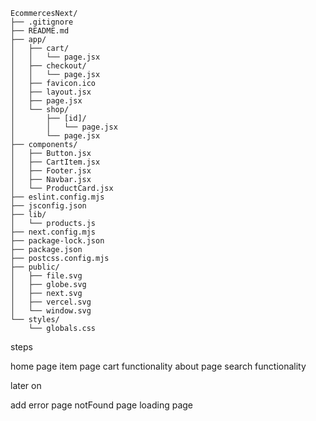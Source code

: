 ```text
EcommercesNext/
├── .gitignore
├── README.md
├── app/
│   ├── cart/
│   │   └── page.jsx
│   ├── checkout/
│   │   └── page.jsx
│   ├── favicon.ico
│   ├── layout.jsx
│   ├── page.jsx
│   └── shop/
│       ├── [id]/
│       │   └── page.jsx
│       └── page.jsx
├── components/
│   ├── Button.jsx
│   ├── CartItem.jsx
│   ├── Footer.jsx
│   ├── Navbar.jsx
│   └── ProductCard.jsx
├── eslint.config.mjs
├── jsconfig.json
├── lib/
│   └── products.js
├── next.config.mjs
├── package-lock.json
├── package.json
├── postcss.config.mjs
├── public/
│   ├── file.svg
│   ├── globe.svg
│   ├── next.svg
│   ├── vercel.svg
│   └── window.svg
└── styles/
    └── globals.css
```

steps

home page
item page
cart functionality
about page
search functionality

later on

add
error page
notFound page
loading page
